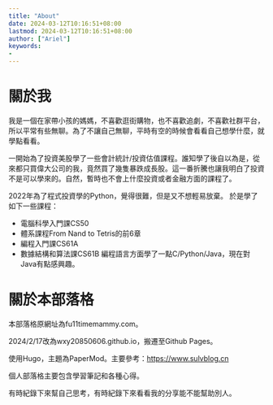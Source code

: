 ```yaml
---
title: "About"
date: 2024-03-12T10:16:51+08:00
lastmod: 2024-03-12T10:16:51+08:00
author: ["Ariel"]
keywords: 
- 
---
```

# 關於我 

我是一個在家帶小孩的媽媽，不喜歡逛街購物，也不喜歡追劇，不喜歡社群平台，所以平常有些無聊。為了不讓自己無聊，平時有空的時候會看看自己想學什麼，就學點看看。

一開始為了投資美股學了一些會計統計/投資估值課程。誰知學了後自以為是，從來都只買偉大公司的我，竟然買了幾隻暴跌成長股。這一番折騰也讓我明白了投資不是可以學來的。自然，暫時也不會上什麼投資或者金融方面的課程了。

2022年為了程式投資學的Python，覺得很難，但是又不想輕易放棄。
於是學了如下一些課程：
- 電腦科學入門課CS50
- 體系課程From Nand to Tetris的前6章 
- 編程入門課CS61A 
- 數據結構和算法課CS61B 
編程語言方面學了一點C/Python/Java，現在對Java有點感興趣。

# 關於本部落格 

本部落格原網址為fu11timemammy.com。

2024/2/17改為wxy20850606.github.io，搬遷至Github Pages。

使用Hugo，主題為PaperMod。主要參考：https://www.sulvblog.cn

個人部落格主要包含學習筆記和各種心得。

有時紀錄下來幫自己思考，有時紀錄下來看看我的分享能不能幫助別人。